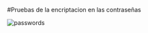 #Pruebas de la encriptacion en las contraseñas

![passwords](https://github.com/user-attachments/assets/cbdd3bd6-abe0-4980-8e6c-87abfcb5bb88)
